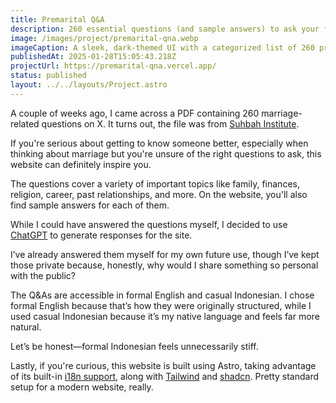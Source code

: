 ```yaml
---
title: Premarital Q&A
description: 260 essential questions (and sample answers) to ask your future spouse
image: /images/project/premarital-qna.webp
imageCaption: A sleek, dark-themed UI with a categorized list of 260 premarital questions, featuring an expandable Q&A layout for easy navigation.
publishedAt: 2025-01-28T15:05:43.218Z
projectUrl: https://premarital-qna.vercel.app/
status: published
layout: ../../layouts/Project.astro
---
```


A couple of weeks ago, I came across a PDF containing 260 marriage-related questions on X. It turns out, the file was from [Suhbah Institute](https://suhbah.com/).

If you're serious about getting to know someone better, especially when thinking about marriage but you're unsure of the right questions to ask, this website can definitely inspire you.

The questions cover a variety of important topics like family, finances, religion, career, past relationships, and more. On the website, you'll also find sample answers for each of them.

While I could have answered the questions myself, I decided to use [ChatGPT](https://chatgpt.com/) to generate responses for the site.

I’ve already answered them myself for my own future use, though I’ve kept those private because, honestly, why would I share something so personal with the public?

The Q&As are accessible in formal English and casual Indonesian. I chose formal English because that’s how they were originally structured, while I used casual Indonesian because it’s my native language and feels far more natural.

Let’s be honest—formal Indonesian feels unnecessarily stiff.

Lastly, if you're curious, this website is built using Astro, taking advantage of its built-in [i18n support](https://docs.astro.build/en/recipes/i18n/), along with [Tailwind](https://tailwindcss.com/) and [shadcn](https://ui.shadcn.com/). Pretty standard setup for a modern website, really.
